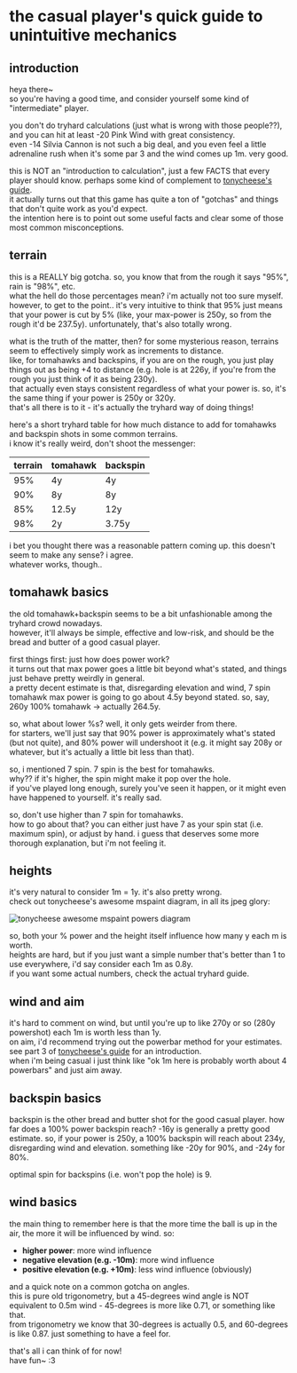 # the casual player's quick guide to unintuitive mechanics

## introduction

heya there~  
so you're having a good time, and consider yourself some kind of "intermediate" player.

you don't do tryhard calculations (just what is wrong with those people??), and you can hit at least -20 Pink Wind with great consistency.  
even -14 Silvia Cannon is not such a big deal, and you even feel a little adrenaline rush when it's some par 3 and the wind comes up 1m. very good.

this is NOT an "introduction to calculation", just a few FACTS that every player should know. perhaps some kind of complement to [tonycheese's guide](https://abacusarchives.wordpress.com/tonycheeses-guide/).  
it actually turns out that this game has quite a ton of "gotchas" and things that don't quite work as you'd expect.  
the intention here is to point out some useful facts and clear some of those most common misconceptions.


## terrain

this is a REALLY big gotcha. so, you know that from the rough it says "95%", rain is "98%", etc.  
what the hell do those percentages mean? i'm actually not too sure myself.  
however, to get to the point.. it's very intuitive to think that 95% just means that your power is cut by 5% (like, your max-power is 250y, so from the rough it'd be 237.5y). unfortunately, that's also totally wrong.

what is the truth of the matter, then? for some mysterious reason, terrains seem to effectively simply work as increments to distance.  
like, for tomahawks and backspins, if you are on the rough, you just play things out as being +4 to distance (e.g. hole is at 226y, if you're from the rough you just think of it as being 230y).  
that actually even stays consistent regardless of what your power is. so, it's the same thing if your power is 250y or 320y.  
that's all there is to it - it's actually the tryhard way of doing things!

here's a short tryhard table for how much distance to add for tomahawks and backspin shots in some common terrains.  
i know it's really weird, don't shoot the messenger:

terrain | tomahawk | backspin
------- | -------- | --------
95% | 4y | 4y
90% | 8y | 8y
85% | 12.5y | 12y
98% | 2y | 3.75y

i bet you thought there was a reasonable pattern coming up. this doesn't seem to make any sense? i agree.  
whatever works, though..


## tomahawk basics

the old tomahawk+backspin seems to be a bit unfashionable among the tryhard crowd nowadays.  
however, it'll always be simple, effective and low-risk, and should be the bread and butter of a good casual player.

first things first: just how does power work?  
it turns out that max power goes a little bit beyond what's stated, and things just behave pretty weirdly in general.  
a pretty decent estimate is that, disregarding elevation and wind, 7 spin tomahawk max power is going to go about 4.5y beyond stated. so, say, 260y 100% tomahawk -> actually 264.5y.

so, what about lower %s? well, it only gets weirder from there.  
for starters, we'll just say that 90% power is approximately what's stated (but not quite), and 80% power will undershoot it (e.g. it might say 208y or whatever, but it's actually a little bit less than that).

so, i mentioned 7 spin. 7 spin is the best for tomahawks.  
why?? if it's higher, the spin might make it pop over the hole.  
if you've played long enough, surely you've seen it happen, or it might even have happened to yourself. it's really sad.

so, don't use higher than 7 spin for tomahawks.  
how to go about that? you can either just have 7 as your spin stat (i.e. maximum spin), or adjust by hand. i guess that deserves some more thorough explanation, but i'm not feeling it.


## heights

it's very natural to consider 1m = 1y. it's also pretty wrong.  
check out tonycheese's awesome mspaint diagram, in all its jpeg glory:

![tonycheese awesome mspaint powers diagram](/images/tonycheese-powers.jpg)

so, both your % power and the height itself influence how many y each m is worth.  
heights are hard, but if you just want a simple number that's better than 1 to use everywhere, i'd say consider each 1m as 0.8y.  
if you want some actual numbers, check the actual tryhard guide.


## wind and aim
it's hard to comment on wind, but until you're up to like 270y or so (280y powershot) each 1m is worth less than 1y.  
on aim, i'd recommend trying out the powerbar method for your estimates. see part 3 of [tonycheese's guide](https://abacusarchives.wordpress.com/tonycheeses-guide/) for an introduction.  
when i'm being casual i just think like "ok 1m here is probably worth about 4 powerbars" and just aim away.


## backspin basics

backspin is the other bread and butter shot for the good casual player. how far does a 100% power backspin reach?
-16y is generally a pretty good estimate. so, if your power is 250y, a 100% backspin will reach about 234y, disregarding wind and elevation.
something like -20y for 90%, and -24y for 80%.

optimal spin for backspins (i.e. won't pop the hole) is 9.


## wind basics

the main thing to remember here is that the more time the ball is up in the air, the more it will be influenced by wind.
so:
* **higher power**: more wind influence
* **negative elevation (e.g. -10m)**: more wind influence
* **positive elevation (e.g. +10m)**: less wind influence (obviously)

and a quick note on a common gotcha on angles.  
this is pure old trigonometry, but a 45-degrees wind angle is NOT equivalent to 0.5m wind - 45-degrees is more like 0.71, or something like that.  
from trigonometry we know that 30-degrees is actually 0.5, and 60-degrees is like 0.87. just something to have a feel for.

that's all i can think of for now!  
have fun~ :3
